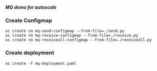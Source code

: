 ##### MQ demo for autoscale

### 

### Create Configmap

```
oc create cm mq-send-configmap --from-file=./send.py
oc create cm mq-receive-configmap --from-file=./receive.py
oc create cm mq-receiveall-configmap --from-file=./receiveall.py
```

### Create deployment

```oc create -f mq-deployment.yaml```


